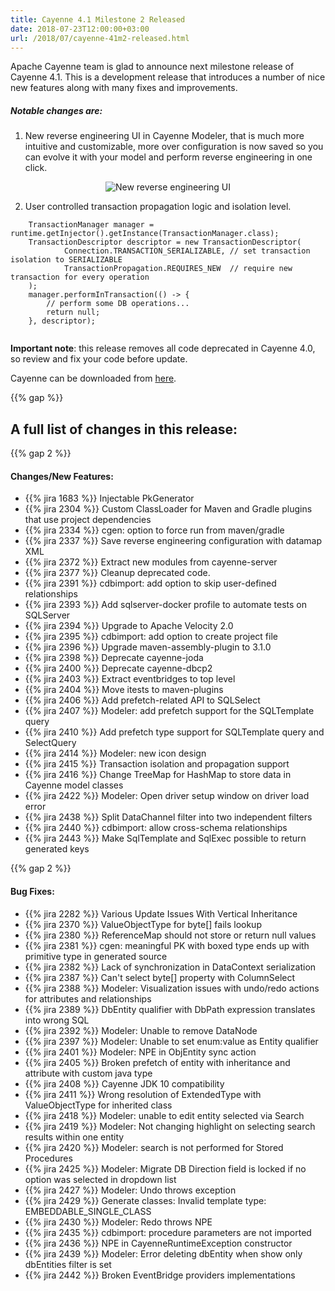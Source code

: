 ```yaml
---
title: Cayenne 4.1 Milestone 2 Released
date: 2018-07-23T12:00:00+03:00
url: /2018/07/cayenne-41m2-released.html
--- 
```


Apache Cayenne team is glad to announce next milestone release of Cayenne 4.1. 
This is a development release that introduces a number of nice new features along with many fixes and improvements.

##### Notable changes are:

1. New reverse engineering UI in Cayenne Modeler, that is much more intuitive and customizable, 
more over configuration is now saved so you can evolve it with your model and perform reverse engineering in one click.
<p style="text-align: center;">
    <img class="img-fluid" src="/img/modeler-cdbimport.png" alt="New reverse engineering UI"/>
</p>

2. User controlled transaction propagation logic and isolation level.

```
    TransactionManager manager = runtime.getInjector().getInstance(TransactionManager.class);
    TransactionDescriptor descriptor = new TransactionDescriptor(
            Connection.TRANSACTION_SERIALIZABLE, // set transaction isolation to SERIALIZABLE 
            TransactionPropagation.REQUIRES_NEW  // require new transaction for every operation
    );
    manager.performInTransaction(() -> {
        // perform some DB operations...
        return null;
    }, descriptor);
    
```

**Important note**: this release removes all code deprecated in Cayenne 4.0, so review and fix your code before update.

Cayenne can be downloaded from [here](/download.html).

{{% gap %}}
<h2 class="text-center">A full list of changes in this release:</h2>
{{% gap 2 %}}

#### Changes/New Features:

- {{% jira 1683 %}} Injectable PkGenerator
- {{% jira 2304 %}} Custom ClassLoader for Maven and Gradle plugins that use project dependencies
- {{% jira 2334 %}} cgen: option to force run from maven/gradle
- {{% jira 2337 %}} Save reverse engineering configuration with datamap XML
- {{% jira 2372 %}} Extract new modules from cayenne-server
- {{% jira 2377 %}} Cleanup deprecated code.
- {{% jira 2391 %}} cdbimport: add option to skip user-defined relationships
- {{% jira 2393 %}} Add sqlserver-docker profile to automate tests on SQLServer
- {{% jira 2394 %}} Upgrade to Apache Velocity 2.0
- {{% jira 2395 %}} cdbimport: add option to create project file
- {{% jira 2396 %}} Upgrade maven-assembly-plugin to 3.1.0
- {{% jira 2398 %}} Deprecate cayenne-joda
- {{% jira 2400 %}} Deprecate cayenne-dbcp2
- {{% jira 2403 %}} Extract eventbridges to top level
- {{% jira 2404 %}} Move itests to maven-plugins
- {{% jira 2406 %}} Add prefetch-related API to SQLSelect
- {{% jira 2407 %}} Modeler: add prefetch support for the SQLTemplate query
- {{% jira 2410 %}} Add prefetch type support for SQLTemplate query and SelectQuery
- {{% jira 2414 %}} Modeler: new icon design
- {{% jira 2415 %}} Transaction isolation and propagation support
- {{% jira 2416 %}} Change TreeMap for HashMap to store data in Cayenne model classes
- {{% jira 2422 %}} Modeler: Open driver setup window on driver load error
- {{% jira 2438 %}} Split DataChannel filter into two independent filters
- {{% jira 2440 %}} cdbimport: allow cross-schema relationships
- {{% jira 2443 %}} Make SqlTemplate and SqlExec possible to return generated keys

{{% gap 2 %}}

#### Bug Fixes:

- {{% jira 2282 %}} Various Update Issues With Vertical Inheritance
- {{% jira 2370 %}} ValueObjectType for byte[] fails lookup
- {{% jira 2380 %}} ReferenceMap should not store or return null values
- {{% jira 2381 %}} cgen: meaningful PK with boxed type ends up with primitive type in generated source
- {{% jira 2382 %}} Lack of synchronization in DataContext serialization
- {{% jira 2387 %}} Can't select byte[] property with ColumnSelect
- {{% jira 2388 %}} Modeler: Visualization issues with undo/redo actions for attributes and relationships
- {{% jira 2389 %}} DbEntity qualifier with DbPath expression translates into wrong SQL
- {{% jira 2392 %}} Modeler: Unable to remove DataNode
- {{% jira 2397 %}} Modeler: Unable to set enum:value as Entity qualifier
- {{% jira 2401 %}} Modeler: NPE in ObjEntity sync action
- {{% jira 2405 %}} Broken prefetch of entity with inheritance and attribute with custom java type
- {{% jira 2408 %}} Cayenne JDK 10 compatibility
- {{% jira 2411 %}} Wrong resolution of ExtendedType with ValueObjectType for inherited class
- {{% jira 2418 %}} Modeler: unable to edit entity selected via Search
- {{% jira 2419 %}} Modeler: Not changing highlight on selecting search results within one entity
- {{% jira 2420 %}} Modeler: search is not performed for Stored Procedures
- {{% jira 2425 %}} Modeler: Migrate DB Direction field is locked if no option was selected in dropdown list
- {{% jira 2427 %}} Modeler: Undo throws exception
- {{% jira 2429 %}} Generate classes: Invalid template type: EMBEDDABLE_SINGLE_CLASS
- {{% jira 2430 %}} Modeler: Redo throws NPE
- {{% jira 2435 %}} cdbimport: procedure parameters are not imported
- {{% jira 2436 %}} NPE in CayenneRuntimeException constructor
- {{% jira 2439 %}} Modeler: Error deleting dbEntity when show only dbEntities filter is set
- {{% jira 2442 %}} Broken EventBridge providers implementations